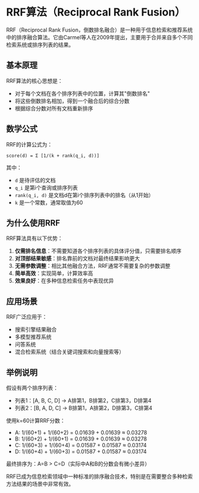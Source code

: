 # RRF算法（Reciprocal Rank Fusion）

RRF（Reciprocal Rank Fusion，倒数排名融合）是一种用于信息检索和推荐系统中的排序融合算法。它由Carmel等人在2009年提出，主要用于合并来自多个不同检索系统或排序列表的结果。

## 基本原理

RRF算法的核心思想是：
- 对于每个文档在各个排序列表中的位置，计算其"倒数排名"
- 将这些倒数排名相加，得到一个融合后的综合分数
- 根据综合分数对所有文档重新排序

## 数学公式

RRF的计算公式为：

```
score(d) = Σ [1/(k + rank(q_i, d))]
```

其中：
- `d` 是待评估的文档
- `q_i` 是第i个查询或排序列表
- `rank(q_i, d)` 是文档d在第i个排序列表中的排名（从1开始）
- `k` 是一个常数，通常取值为60

## 为什么使用RRF

RRF算法具有以下优势：
1. **仅需排名信息**：不需要知道各个排序列表的具体评分值，只需要排名顺序
2. **对顶部结果敏感**：排名靠前的文档对最终结果影响更大
3. **无需参数调整**：相比其他融合方法，RRF通常不需要复杂的参数调整
4. **简单高效**：实现简单，计算效率高
5. **效果良好**：在多种信息检索任务中表现优异

## 应用场景

RRF广泛应用于：
- 搜索引擎结果融合
- 多模型推荐系统
- 问答系统
- 混合检索系统（结合关键词搜索和向量搜索等）

## 举例说明

假设有两个排序列表：
- 列表1：[A, B, C, D] → A排第1，B排第2，C排第3，D排第4
- 列表2：[B, A, D, C] → B排第1，A排第2，D排第3，C排第4

使用k=60计算RRF分数：
- A: 1/(60+1) + 1/(60+2) = 0.01639 + 0.01639 ≈ 0.03278
- B: 1/(60+2) + 1/(60+1) = 0.01639 + 0.01639 ≈ 0.03278
- C: 1/(60+3) + 1/(60+4) = 0.01587 + 0.01587 ≈ 0.03174
- D: 1/(60+4) + 1/(60+3) = 0.01587 + 0.01587 ≈ 0.03174

最终排序为：A=B > C=D（实际中A和B的分数会有微小差异）

RRF已成为信息检索领域中一种标准的排序融合技术，特别是在需要整合多种检索方法结果的场景中非常有效。